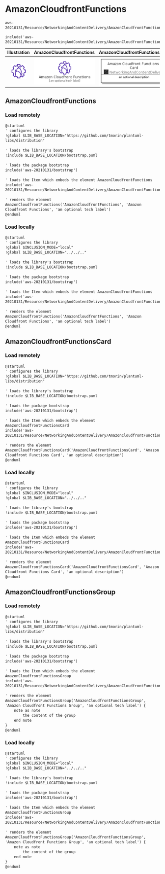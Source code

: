 # AmazonCloudfrontFunctions


```text
aws-20210131/Resource/NetworkingAndContentDelivery/AmazonCloudfrontFunctions
```

```text
include('aws-20210131/Resource/NetworkingAndContentDelivery/AmazonCloudfrontFunctions')
```



| Illustration | AmazonCloudfrontFunctions | AmazonCloudfrontFunctionsCard | AmazonCloudfrontFunctionsGroup |
| :---: | :---: | :---: | :---: |
| ![illustration for Illustration](../../../aws-20210131/Resource/NetworkingAndContentDelivery/AmazonCloudfrontFunctions.png) | ![illustration for AmazonCloudfrontFunctions](../../../aws-20210131/Resource/NetworkingAndContentDelivery/AmazonCloudfrontFunctions.Local.png) | ![illustration for AmazonCloudfrontFunctionsCard](../../../aws-20210131/Resource/NetworkingAndContentDelivery/AmazonCloudfrontFunctionsCard.Local.png) | ![illustration for AmazonCloudfrontFunctionsGroup](../../../aws-20210131/Resource/NetworkingAndContentDelivery/AmazonCloudfrontFunctionsGroup.Local.png) |




## AmazonCloudfrontFunctions

### Load remotely
```plantuml
@startuml
' configures the library
!global $LIB_BASE_LOCATION="https://github.com/tmorin/plantuml-libs/distribution"

' loads the library's bootstrap
!include $LIB_BASE_LOCATION/bootstrap.puml

' loads the package bootstrap
include('aws-20210131/bootstrap')

' loads the Item which embeds the element AmazonCloudfrontFunctions
include('aws-20210131/Resource/NetworkingAndContentDelivery/AmazonCloudfrontFunctions')

' renders the element
AmazonCloudfrontFunctions('AmazonCloudfrontFunctions', 'Amazon Cloudfront Functions', 'an optional tech label')
@enduml
```

### Load locally
```plantuml
@startuml
' configures the library
!global $INCLUSION_MODE="local"
!global $LIB_BASE_LOCATION="../../.."

' loads the library's bootstrap
!include $LIB_BASE_LOCATION/bootstrap.puml

' loads the package bootstrap
include('aws-20210131/bootstrap')

' loads the Item which embeds the element AmazonCloudfrontFunctions
include('aws-20210131/Resource/NetworkingAndContentDelivery/AmazonCloudfrontFunctions')

' renders the element
AmazonCloudfrontFunctions('AmazonCloudfrontFunctions', 'Amazon Cloudfront Functions', 'an optional tech label')
@enduml
```

## AmazonCloudfrontFunctionsCard

### Load remotely
```plantuml
@startuml
' configures the library
!global $LIB_BASE_LOCATION="https://github.com/tmorin/plantuml-libs/distribution"

' loads the library's bootstrap
!include $LIB_BASE_LOCATION/bootstrap.puml

' loads the package bootstrap
include('aws-20210131/bootstrap')

' loads the Item which embeds the element AmazonCloudfrontFunctionsCard
include('aws-20210131/Resource/NetworkingAndContentDelivery/AmazonCloudfrontFunctions')

' renders the element
AmazonCloudfrontFunctionsCard('AmazonCloudfrontFunctionsCard', 'Amazon Cloudfront Functions Card', 'an optional description')
@enduml
```

### Load locally
```plantuml
@startuml
' configures the library
!global $INCLUSION_MODE="local"
!global $LIB_BASE_LOCATION="../../.."

' loads the library's bootstrap
!include $LIB_BASE_LOCATION/bootstrap.puml

' loads the package bootstrap
include('aws-20210131/bootstrap')

' loads the Item which embeds the element AmazonCloudfrontFunctionsCard
include('aws-20210131/Resource/NetworkingAndContentDelivery/AmazonCloudfrontFunctions')

' renders the element
AmazonCloudfrontFunctionsCard('AmazonCloudfrontFunctionsCard', 'Amazon Cloudfront Functions Card', 'an optional description')
@enduml
```

## AmazonCloudfrontFunctionsGroup

### Load remotely
```plantuml
@startuml
' configures the library
!global $LIB_BASE_LOCATION="https://github.com/tmorin/plantuml-libs/distribution"

' loads the library's bootstrap
!include $LIB_BASE_LOCATION/bootstrap.puml

' loads the package bootstrap
include('aws-20210131/bootstrap')

' loads the Item which embeds the element AmazonCloudfrontFunctionsGroup
include('aws-20210131/Resource/NetworkingAndContentDelivery/AmazonCloudfrontFunctions')

' renders the element
AmazonCloudfrontFunctionsGroup('AmazonCloudfrontFunctionsGroup', 'Amazon Cloudfront Functions Group', 'an optional tech label') {
    note as note
        the content of the group
    end note
}
@enduml
```

### Load locally
```plantuml
@startuml
' configures the library
!global $INCLUSION_MODE="local"
!global $LIB_BASE_LOCATION="../../.."

' loads the library's bootstrap
!include $LIB_BASE_LOCATION/bootstrap.puml

' loads the package bootstrap
include('aws-20210131/bootstrap')

' loads the Item which embeds the element AmazonCloudfrontFunctionsGroup
include('aws-20210131/Resource/NetworkingAndContentDelivery/AmazonCloudfrontFunctions')

' renders the element
AmazonCloudfrontFunctionsGroup('AmazonCloudfrontFunctionsGroup', 'Amazon Cloudfront Functions Group', 'an optional tech label') {
    note as note
        the content of the group
    end note
}
@enduml
```

